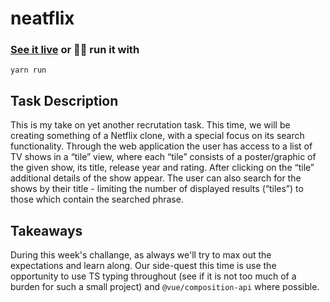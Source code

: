 # neatflix

### [See it live](https://jstrebeyko.github.io/neatflix/) or 🏃‍♀️ run it with
```
yarn run
```

## Task Description

This is my take on yet another recrutation task. This time, we will be creating something of a Netflix clone, with a special focus on its search functionality. Through the web application the user has access to a list of TV shows in a “tile” view, where each “tile” consists of a poster/graphic of the given show, its title, release year and rating. After clicking on the “tile” additional details of the show appear. The user can also search for the shows by their title - limiting the number of displayed results (“tiles”) to those which contain the searched phrase.


## Takeaways
During this week's challange, as always we'll try to max out the expectations and learn along. Our side-quest this time is use the opportunity to use TS typing throughout (see if it is not too much of a burden for such a small project) and `@vue/composition-api` where possible.
